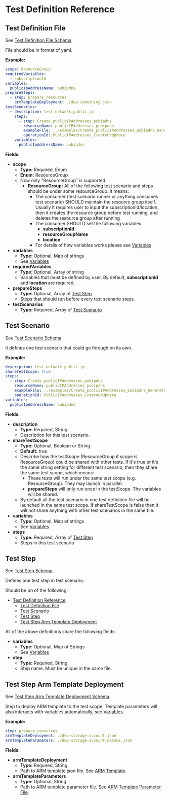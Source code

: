 # Test Definition Reference

## Test Definition File

See [Test Definition File Schema](./TestDefinitionFileSchema.json#1)

File should be in format of yaml.

**Example:**
```yaml
scope: ResourceGroup
requiredVariables:
  - subscriptionId
variables:
  publicIpAddressName: pubipdns
prepareSteps:
  - step: prepare_resources
    armTemplateDeployment: ./dep-something.json
testScenarios:
  - description: test_network_public_ip
    steps:
      - step: Create_publicIPAddresses_pubipdns
        resourceName: publicIPAddresses_pubipdns
        exampleFile: ../examples/Create_publicIPAddresses_pubipdns_Generated.json
        operationId: PublicIPAddresses_CreateOrUpdate
    variables:
      publicIpAddressName: pubipdns
```

**Fields:**
- **scope**
  - **Type:** Required, Enum
  - **Enum:** ResourceGroup
  - Now only "ResourceGroup" is supported.
    - **ResourceGroup:** All of the following test scenario and steps should be under some resourceGroup. It means:
      - The consumer (test scenario runner or anything consumes test scenario) SHOULD maintain the resource group itself. Usually it requires user to input the subscriptionId/location, then it creates the resource group before test running, and deletes the resource group after running
      - The consumer SHOULD set the following variables:
        - **subscriptionId**
        - **resourceGroupName**
        - **location**
      - For details of how variables works please see [Variables](./Variables.md)
- **variables**
  - **Type:** Optional, Map of strings
  - See [Variables](./Variables.md)
- **requiredVariables**
  - **Type:** Optional, Array of string
  - Variables that must be defined by user. By default, **subscriptionId** and **location** are required.
- **prepareSteps**
  - **Type:** Optional, Array of [Test Step](#test-step)
  - Steps that should run before every test scenario steps.
- **testScenarios**
  - **Type:** Required, Array of [Test Scenario](#test-scenario)

## Test Scenario

See [Test Scenario Schema](./TestDefinitionFileSchema.json#307).

It defines one test scenario that could go through on its own.

**Example:**
```yaml
description: test_network_public_ip
shareTestScope: true
steps:
  - step: Create_publicIPAddresses_pubipdns
    resourceName: publicIPAddresses_pubipdns
    exampleFile: ../examples/Create_publicIPAddresses_pubipdns_Generated.json
    operationId: PublicIPAddresses_CreateOrUpdate
variables:
  publicIpAddressName: pubipdns
```

**Fields:**
- **description**
  - **Type:** Required, String
  - Description for this test scenario.
- **shareTestScope**
  - **Type:** Optional, Boolean or String
  - **Default:** true
  - Describe how the testScope (ResourceGroup if scope is ResourceGroup) could be shared with other tests. If it's true or it's the same string setting for different test scenario, then they share the same test scope, which means:
    - These tests will run under the same test scope (e.g. ResourceGroup). They may launch in parallel.
    - **prepareSteps** will only run once in the testScope. The variables will be shared.
  - By default all the test scenario in one test definition file will be launched in the same test scope. If shareTestScope is false then it will not share anything with other test scenarios in the same file.
- **variables**
  - **Type:** Optional, Map of strings
  - See [Variables](./Variables.md)
- **steps**
  - **Type:** Required, Array of [Test Step](#test-step)
  - Steps in this test scenario

## Test Step

See [Test Step Schema](./TestDefinitionFileSchema.json#49).

Defines one test step in test scenario.

Should be on of the following:
- [Test Definition Reference](#test-definition-reference)
  - [Test Definition File](#test-definition-file)
  - [Test Scenario](#test-scenario)
  - [Test Step](#test-step)
  - [Test Step Arm Template Deployment](#test-step-arm-template-deployment)

All of the above definitions share the following fields:
- **variables**
  - **Type:** Optional, Map of Strings
  - See [Variables](./Variables.md)
- **step**
  - **Type:** Required, String
  - Step name. Must be unique in the same file.

## Test Step Arm Template Deployment

See [Test Step Arm Template Deployment Schema](./TestDefinitionFileSchema.json#77).

Step to deploy ARM template to the test scope. Template parameters will also interacts with variables automatically, see [Variables](./Variables.md).

**Example:**
```yaml
step: prepare_resources
armTemplateDeployment: ./dep-storage-account.json
armTemplateParameters: ./dep-storage-account-params.json
```

**Fields:**
- **armTemplateDeployment**
  - **Type:** Required, String
  - Path to ARM template json file. See [ARM Template](https://docs.microsoft.com/azure/templates/).
- **armTemplateParameters**
  - **Type:** Optional, String
  - Path to ARM template parameter file. See [ARM Template Parameter File](https://docs.microsoft.com/azure/azure-resource-manager/templates/parameter-files).



